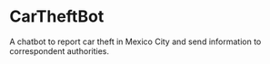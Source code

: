 # CarTheftBot
A chatbot to report car theft in Mexico City and send information to correspondent authorities. 
